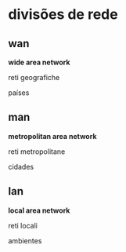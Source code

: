 # divisões de rede

## wan

**wide area network**

reti geografiche

países

## man

**metropolitan area network**

reti metropolitane

cidades

## lan

**local area network**

reti locali

ambientes
